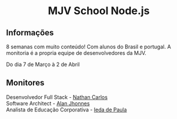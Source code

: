 <h1 align="center">MJV School Node.js</h1>

## Informações

8 semanas com muito conteúdo!
Com alunos do Brasil e portugal. A monitoria é a propria equipe de desenvolvedores da MJV.

Do dia 7 de Março à 2 de Abril

## Monitores

Desenvolvedor Full Stack - [Nathan Carlos](https://www.linkedin.com/in/nathan-carlos-s-a76075146/)</br>Software Architect - [Alan Jhonnes](https://www.linkedin.com/in/alan-jhonnes-a9299420/)</br>Analista de Educação Corporativa - [Ieda de Paula](https://www.linkedin.com/in/iedadepaula/)

